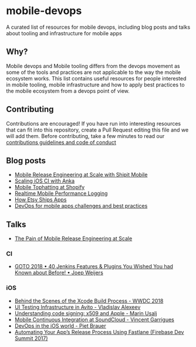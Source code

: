 # mobile-devops
A curated list of resources for mobile devops, including blog posts and talks about tooling and infrastructure for mobile apps

## Why?
Mobile devops and Mobile tooling differs from the devops movement as some of the tools and practices are not applicable
to the way the mobile ecosystem works. This list contains useful resources for people interested in mobile tooling, mobile infrastructure and how to apply best practices to the mobile ecosystem from a devops point of view.

## Contributing
Contributions are encouraged! If you have run into interesting resources that can fit into this repository, create a Pull
Request editing this file and we will add them. Before contributing, take a few minutes to read our [contributions guidelines and code of conduct](./CONTRIBUTING.md)

## Blog posts
- [Mobile Release Engineering at Scale with Shipit Mobile](https://engineering.shopify.com/blogs/engineering/mobile-release-engineering-scale-shipit-mobile)
- [Scaling iOS CI with Anka](https://engineering.shopify.com/blogs/engineering/scaling-ios-ci-with-anka)
- [Mobile Tophatting at Shopify](https://engineering.shopify.com/blogs/engineering/mobile-tophatting-at-shopify-1)
- [Realtime Mobile Performance Logging](https://medium.com/spaceapetech/realtime-mobile-performance-logging-1e319277d970)
- [How Etsy Ships Apps](https://codeascraft.com/2017/05/15/how-etsy-ships-apps/)
- [DevOps for mobile apps challenges and best practices](https://developer.ibm.com/articles/mo-bestdevops-mobileapps/)

## Talks

- [The Pain of Mobile Release Engineering at Scale](https://www.usenix.org/conference/ures14west/summit-program/presentation/legnitto)

### CI
- [GOTO 2018 • 40 Jenkins Features & Plugins You Wished You had Known about Before! • Joep Weijers](https://www.youtube.com/watch?v=3dYM0XUrXHc&t=852s)

### iOS
- [Behind the Scenes of the Xcode Build Process - WWDC 2018](https://developer.apple.com/wwdc18/415)
- [UI Testing Infrastructure in Avito - Vladislav Alexeev](https://vimeo.com/292738016)
- [Understanding code signing: x509 and Apple - Marin Usalj](https://vimeo.com/235055677)
- [Mobile Continuous Integration at SoundCloud - Vincent Garrigues](https://vimeo.com/148602000)
- [DevOps in the iOS world - Piet Brauer](https://vimeo.com/146752761)
- [Automating Your App’s Release Process Using Fastlane (Firebase Dev Summit 2017)](https://www.youtube.com/watch?v=scfOk5SgrKU)

